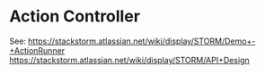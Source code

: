 Action Controller
===================

See: https://stackstorm.atlassian.net/wiki/display/STORM/Demo+-+ActionRunner
     https://stackstorm.atlassian.net/wiki/display/STORM/API+Design
